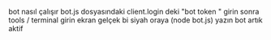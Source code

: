 bot nasıl çalışır
bot.js dosyasındaki client.login deki "bot token " girin
sonra tools / terminal girin
ekran gelçek bi siyah oraya (node bot.js) yazın
bot artık aktif
